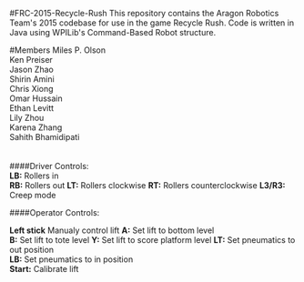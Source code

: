 #FRC-2015-Recycle-Rush
This repository contains the Aragon Robotics Team's 2015 codebase for use in the game Recycle Rush. Code is written in Java using WPILib's Command-Based Robot structure.

#Members
Miles P. Olson  
Ken Preiser  
Jason Zhao  
Shirin Amini  
Chris Xiong  
Omar Hussain  
Ethan Levitt  
Lily Zhou  
Karena Zhang  
Sahith Bhamidipati
<br><br><br>
####Driver Controls:  
<b>LB:</b> Rollers in  
<b>RB:</b> Rollers out
<b>LT:</b> Rollers clockwise
<b>RT:</b> Rollers counterclockwise
<b>L3/R3:</b> Creep mode 

####Operator Controls:

<b>Left stick</b> Manualy control lift
<b>A:</b> Set lift to bottom level  
<b>B:</b> Set lift to tote level
<b>Y:</b> Set lift to score platform level
<b>LT:</b> Set pneumatics to out position  
<b>LB:</b> Set pneumatics to in position  
<b>Start:</b> Calibrate lift
